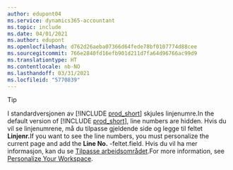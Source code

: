```yaml
---
author: edupont04
ms.service: dynamics365-accountant
ms.topic: include
ms.date: 04/01/2021
ms.author: edupont
ms.openlocfilehash: d762d26aeba07366d64fede78bf0107774d88cee
ms.sourcegitcommit: 766e2840fd16efb901d211d7fa64d96766ac99d9
ms.translationtype: HT
ms.contentlocale: nb-NO
ms.lasthandoff: 03/31/2021
ms.locfileid: "5770839"
---
```

> [!TIP]
> <span data-ttu-id="bd443-101">I standardversjonen av [!INCLUDE [prod_short](prod_short.md)] skjules linjenumre.</span><span class="sxs-lookup"><span data-stu-id="bd443-101">In the default version of [!INCLUDE [prod_short](prod_short.md)], line numbers are hidden.</span></span> <span data-ttu-id="bd443-102">Hvis du vil se linjenumrene, må du tilpasse gjeldende side og legge til feltet **Linjenr.**</span><span class="sxs-lookup"><span data-stu-id="bd443-102">If you want to see the line numbers, you must personalize the current page and add the **Line No.**</span></span> <span data-ttu-id="bd443-103">-feltet.</span><span class="sxs-lookup"><span data-stu-id="bd443-103">field.</span></span> <span data-ttu-id="bd443-104">Hvis du vil ha mer informasjon, kan du se [Tilpasse arbeidsområdet](../ui-personalization-user.md#to-start-personalizing-a-page-through-the-personalizing-banner).</span><span class="sxs-lookup"><span data-stu-id="bd443-104">For more information, see [Personalize Your Workspace](../ui-personalization-user.md#to-start-personalizing-a-page-through-the-personalizing-banner).</span></span>  
